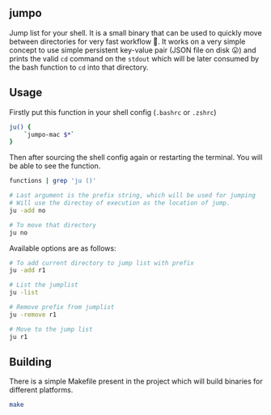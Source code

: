 ## jumpo

Jump list for your shell. It is a small binary that can be used to quickly move
between directories for very fast workflow 🚀. It works on a very simple concept
to use simple persistent key-value pair (JSON file on disk 😛) and prints the
valid `cd` command on the `stdout` which will be later consumed by the bash
function to `cd` into that directory.

## Usage

Firstly put this function in your shell config (`.bashrc` or `.zshrc`)
```bash
ju() {
    `jumpo-mac $*`
}
```

Then after sourcing the shell config again or restarting the terminal. You will
be able to see the function.

```bash
functions | grep 'ju ()'
```

```bash
# Last argument is the prefix string, which will be used for jumping
# Will use the directoy of execution as the location of jump.
ju -add no

# To move that directory
ju no
```

Available options are as follows:

```bash
# To add current directory to jump list with prefix
ju -add r1

# List the jumplist
ju -list

# Remove prefix from jumplist
ju -remove r1

# Move to the jump list
ju r1
```

## Building

There is a simple Makefile present in the project which will build binaries for
different platforms.

```bash
make
```
